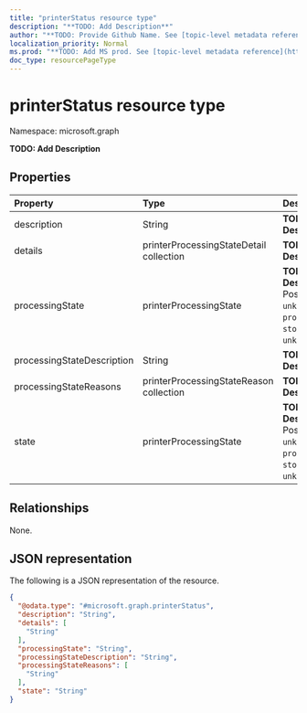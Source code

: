 ```yaml
---
title: "printerStatus resource type"
description: "**TODO: Add Description**"
author: "**TODO: Provide Github Name. See [topic-level metadata reference](https://msgo.azurewebsites.net/add/document/guidelines/metadata.html#topic-level-metadata)**"
localization_priority: Normal
ms.prod: "**TODO: Add MS prod. See [topic-level metadata reference](https://msgo.azurewebsites.net/add/document/guidelines/metadata.html#topic-level-metadata)**"
doc_type: resourcePageType
---
```


# printerStatus resource type

Namespace: microsoft.graph



**TODO: Add Description**

## Properties
|Property|Type|Description|
|:---|:---|:---|
|description|String|**TODO: Add Description**|
|details|printerProcessingStateDetail collection|**TODO: Add Description**|
|processingState|printerProcessingState|**TODO: Add Description**. Possible values are: `unknown`, `idle`, `processing`, `stopped`, `unknownFutureValue`.|
|processingStateDescription|String|**TODO: Add Description**|
|processingStateReasons|printerProcessingStateReason collection|**TODO: Add Description**|
|state|printerProcessingState|**TODO: Add Description**. Possible values are: `unknown`, `idle`, `processing`, `stopped`, `unknownFutureValue`.|

## Relationships
None.

## JSON representation
The following is a JSON representation of the resource.
<!-- {
  "blockType": "resource",
  "@odata.type": "microsoft.graph.printerStatus"
}
-->
``` json
{
  "@odata.type": "#microsoft.graph.printerStatus",
  "description": "String",
  "details": [
    "String"
  ],
  "processingState": "String",
  "processingStateDescription": "String",
  "processingStateReasons": [
    "String"
  ],
  "state": "String"
}
```

